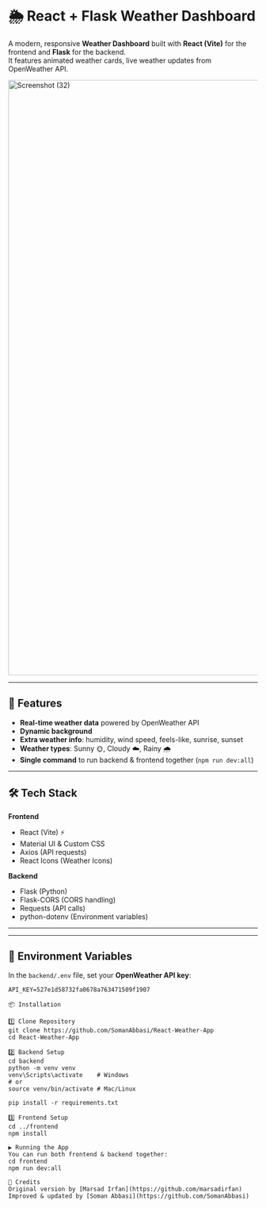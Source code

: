 # 🌦️ React + Flask Weather Dashboard

A modern, responsive **Weather Dashboard** built with **React (Vite)** for the frontend and **Flask** for the backend.  
It features animated weather cards, live weather updates from OpenWeather API.

<img width="1920" height="1200" alt="Screenshot (32)" src="https://github.com/user-attachments/assets/2e1b13da-5ddf-422a-9295-8e719f6dccd6" />


---

## 🚀 Features

- **Real-time weather data** powered by OpenWeather API
- **Dynamic background** 
- **Extra weather info**: humidity, wind speed, feels-like, sunrise, sunset
- **Weather types**: Sunny 🌞, Cloudy ☁️, Rainy 🌧️
- **Single command** to run backend & frontend together (`npm run dev:all`)

---

## 🛠️ Tech Stack

**Frontend**  
- React (Vite) ⚡
- Material UI & Custom CSS  
- Axios (API requests)  
- React Icons (Weather Icons)  

**Backend**  
- Flask (Python)  
- Flask-CORS (CORS handling)  
- Requests (API calls)  
- python-dotenv (Environment variables)  

---


---

## 🔑 Environment Variables

In the `backend/.env` file, set your **OpenWeather API key**:

```env
API_KEY=527e1d58732fa0678a763471509f1907

📦 Installation

1️⃣ Clone Repository
git clone https://github.com/SomanAbbasi/React-Weather-App
cd React-Weather-App

2️⃣ Backend Setup
cd backend
python -m venv venv
venv\Scripts\activate    # Windows
# or
source venv/bin/activate # Mac/Linux

pip install -r requirements.txt

3️⃣ Frontend Setup
cd ../frontend
npm install

▶️ Running the App
You can run both frontend & backend together:
cd frontend
npm run dev:all

🙌 Credits
Original version by [Marsad Irfan](https://github.com/marsadirfan)  
Improved & updated by [Soman Abbasi](https://github.com/SomanAbbasi)  





